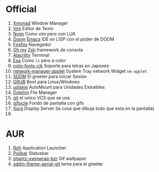# Official

1. [Xmonad](https://xmonad.org/) Window Manager
2. [Vim](https://www.vim.org/) Editor de Texto
3. [Nvim](https://neovim.io/) Como vim pero con LUA
4. [Doom](https://github.com/hlissner/doom-emacs) [Emacs](https://www.gnu.org/software/emacs/) IDE en LISP con el poder de DOOM
5. [Firefox](https://wiki.archlinux.org/title/Firefox_(Espa%C3%B1ol)) Navegador
6. [Oh my](https://ohmyz.sh/) [Zsh](https://www.zsh.org/) framework de consola
7. [Alacritty](https://github.com/alacritty/alacritty) Terminal
8. [Exa](https://the.exa.website/) Como `ls` pero a color
9. [noto-fonts-cjk](https://archlinux.org/packages/extra/any/noto-fonts-cjk/) Soporte para letras en Japones
10. [network-manager-applet](https://archlinux.org/packages/?name=network-manager-applet) System Tray network Widget `nm-applet`
11. [SDDM](https://wiki.archlinux.org/title/SDDM) El greeter para iniciar Sesion
12. [GRUB](https://wiki.archlinux.org/title/GRUB_(Espa%C3%B1ol)) Boot para Linux/Windows
13. [udiskie](https://github.com/coldfix/udiskie) AutoMount para Unidades Extraibles
14. [Dolphin](https://wiki.archlinux.org/title/Dolphin_(Espa%C3%B1ol)) File Manager
15. [git](https://git-scm.com/) el unico VCS que se usa
16. [gifsicle](https://github.com/kohler/gifsicle) Fondo de pantalla con gifs
17. [Xorg](https://wiki.archlinux.org/title/xorg) Display Server (la cosa que dibuja todo que esta en la pantalla)
18. 

# AUR
1. [Rofi](https://github.com/davatorium/rofi) Application Launcher
2. [Polibar](https://github.com/polybar/polybar) Statusbar
3. [shantz-xwinwrap-bzr](https://github.com/ujjwal96/xwinwrap) Gif wallpaper
4. [sddm-theme-aerial-git](https://aur.archlinux.org/packages/sddm-theme-aerial-git) tema para el greeter

